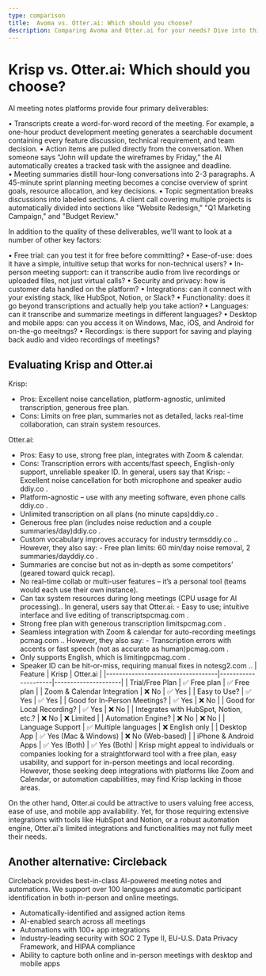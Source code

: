 ```yaml
---
type: comparison
title:  Avoma vs. Otter.ai: Which should you choose?
description: Comparing Avoma and Otter.ai for your needs? Dive into this article to evaluate both tools and discover an alternative, Circleback.
---
```


# Krisp vs. Otter.ai: Which should you choose?
AI meeting notes platforms provide four primary deliverables:

• Transcripts create a word-for-word record of the meeting. For example, a one-hour product development meeting generates a searchable document containing every feature discussion, technical requirement, and team decision.
• Action items are pulled directly from the conversation. When someone says "John will update the wireframes by Friday," the AI automatically creates a tracked task with the assignee and deadline.
• Meeting summaries distill hour-long conversations into 2-3 paragraphs. A 45-minute sprint planning meeting becomes a concise overview of sprint goals, resource allocation, and key decisions.
• Topic segmentation breaks discussions into labeled sections. A client call covering multiple projects is automatically divided into sections like "Website Redesign," "Q1 Marketing Campaign," and "Budget Review."

In addition to the quality of these deliverables, we'll want to look at a number of other key factors:

• Free trial: can you test it for free before committing?
• Ease-of-use: does it have a simple, intuitive setup that works for non-technical users?
• In-person meeting support: can it transcribe audio from live recordings or uploaded files, not just virtual calls?
• Security and privacy: how is customer data handled on the platform?
• Integrations: can it connect with your existing stack, like HubSpot, Notion, or Slack?
• Functionality: does it go beyond transcriptions and actually help you take action?
• Languages: can it transcribe and summarize meetings in different languages?
• Desktop and mobile apps: can you access it on Windows, Mac, iOS, and Android for on-the-go meeitngs?
• Recordings: is there support for saving and playing back audio and video recordings of meetings?
## Evaluating Krisp and Otter.ai
Krisp:
- Pros: Excellent noise cancellation, platform-agnostic, unlimited transcription, generous free plan.
- Cons: Limits on free plan, summaries not as detailed, lacks real-time collaboration, can strain system resources.

Otter.ai:
- Pros: Easy to use, strong free plan, integrates with Zoom & calendar.
- Cons: Transcription errors with accents/fast speech, English-only support, unreliable speaker ID.
In general, users say that Krisp: - Excellent noise cancellation for both microphone and speaker audio​ddiy.co
.
- Platform-agnostic – use with any meeting software, even phone calls​ddiy.co
.
- Unlimited transcription on all plans (no minute caps)​ddiy.co
.
- Generous free plan (includes noise reduction and a couple summaries/day)​ddiy.co
.
- Custom vocabulary improves accuracy for industry terms​ddiy.co
.. However, they also say: - Free plan limits: 60 min/day noise removal, 2 summaries/day​ddiy.co
.
- Summaries are concise but not as in-depth as some competitors’ (geared toward quick recap).
- No real-time collab or multi-user features – it’s a personal tool (teams would each use their own instance).
- Can tax system resources during long meetings (CPU usage for AI processing)..
In general, users say that Otter.ai: - Easy to use; intuitive interface and live editing of transcripts​pcmag.com
.
- Strong free plan with generous transcription limits​pcmag.com
.
- Seamless integration with Zoom & calendar for auto-recording meetings​pcmag.com
.. However, they also say: - Transcription errors with accents or fast speech (not as accurate as human)​pcmag.com
.
- Only supports English, which is limiting​pcmag.com
.
- Speaker ID can be hit-or-miss, requiring manual fixes in notes​g2.com
..
| Feature                           | Krisp               | Otter.ai            |
|-----------------------------------|---------------------|---------------------|
| Trial/Free Plan                   | ✅ Free plan        | ✅ Free plan        |
| Zoom & Calendar Integration       | ❌ No               | ✅ Yes              |
| Easy to Use?                      | ✅ Yes              | ✅ Yes              |
| Good for In-Person Meetings?      | ✅ Yes              | ❌ No               |
| Good for Local Recording?         | ✅ Yes              | ❌ No               |
| Integrates with HubSpot, Notion, etc.? | ❌ No           | ❌ Limited          |
| Automation Engine?                | ❌ No               | ❌ No               |
| Language Support                  | ✅ Multiple languages | ❌ English only  |
| Desktop App                       | ✅ Yes (Mac & Windows) | ❌ No (Web-based) |
| iPhone & Android Apps             | ✅ Yes (Both)       | ✅ Yes (Both)       |
Krisp might appeal to individuals or companies looking for a straightforward tool with a free plan, easy usability, and support for in-person meetings and local recording. However, those seeking deep integrations with platforms like Zoom and Calendar, or automation capabilities, may find Krisp lacking in those areas.

On the other hand, Otter.ai could be attractive to users valuing free access, ease of use, and mobile app availability. Yet, for those requiring extensive integrations with tools like HubSpot and Notion, or a robust automation engine, Otter.ai's limited integrations and functionalities may not fully meet their needs.
## Another alternative: Circleback
Circleback provides best-in-class AI-powered meeting notes and automations. We support over 100 languages and automatic participant identification in both in-person and online meetings.


* Automatically-identified and assigned action items
* AI-enabled search across all meetings
* Automations with 100+ app integrations
* Industry-leading security with SOC 2 Type II, EU-U.S. Data Privacy Framework, and HIPAA compliance
* Ability to capture both online and in-person meetings with desktop and mobile apps